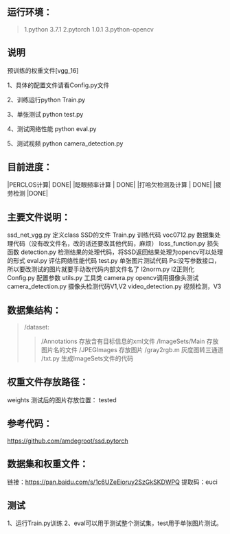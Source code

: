 ## 运行环境：
>1.python 3.7.1
>2.pytorch 1.0.1
>3.python-opencv

## 说明
预训练的权重文件[vgg_16]

1、具体的配置文件请看Config.py文件

2、训练运行python Train.py

3、单张测试 python test.py

4、测试网络性能 python eval.py

5、测试视频 python camera_detection.py

## 目前进度：
|PERCLOS计算|			DONE|
|眨眼频率计算		|	DONE|
|打哈欠检测及计算	|	DONE|
|疲劳检测				|DONE|


## 主要文件说明：
ssd_net_vgg.py			定义class SSD的文件
Train.py 				训练代码
voc0712.py				数据集处理代码（没有改文件名，改的话还要改其他代码，麻烦）
loss_function.py		损失函数
detection.py			检测结果的处理代码，将SSD返回结果处理为opencv可以处理的形式
eval.py					评估网络性能代码
test.py					单张图片测试代码   Ps:没写参数接口，所以要改测试的图片就要手动改代码内部文件名了
l2norm.py				l2正则化
Config.py				配置参数
utils.py				工具类
camera.py				opencv调用摄像头测试
camera_detection.py		摄像头检测代码V1,V2
video_detection.py		视频检测，V3

## 数据集结构：
>/dataset:
>>/Annotations 存放含有目标信息的xml文件
>>/ImageSets/Main		存放图片名的文件
>>/JPEGImages			存放图片
>>/gray2rgb.m			灰度图转三通道
>>/txt.py				生成ImageSets文件的代码

## 权重文件存放路径：
weights
测试后的图片存放位置：
tested

## 参考代码：
https://github.com/amdegroot/ssd.pytorch

## 数据集和权重文件：
链接：https://pan.baidu.com/s/1c6UZeEioruy2SzGkSKDWPQ
提取码：euci

## 测试
1、运行Train.py训练
2、eval可以用于测试整个测试集，test用于单张图片测试。
